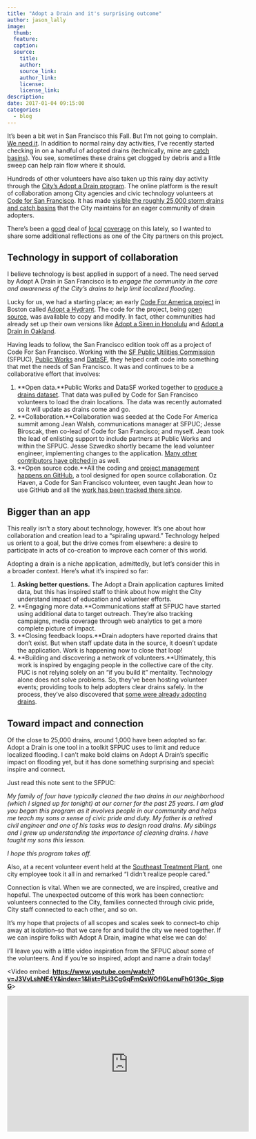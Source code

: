```yaml
---
title: "Adopt a Drain and it's surprising outcome"
author: jason_lally
image:
  thumb:
  feature:
  caption:
  source:
    title:
    author:
    source_link:
    author_link:
    license:
    license_link:
description:
date: 2017-01-04 09:15:00
categories:
  - blog
---
```



It’s been a bit wet in San Francisco this Fall. But I’m not going to complain. [We need it](http://www.mercurynews.com/2016/10/29/california-drought-is-october-rain-making-a-difference/). In addition to normal rainy day activities, I’ve recently started checking in on a handful of adopted drains (technically, mine are [catch basins](http://www.sfwater.org/index.aspx?page=399)). You see, sometimes these drains get clogged by debris and a little sweep can help rain flow where it should.

Hundreds of other volunteers have also taken up this rainy day activity through the [City’s Adopt a Drain program](https://adoptadrain.sfwater.org). The online platform is the result of collaboration among City agencies and civic technology volunteers at [Code for San Francisco](https://codeforsanfrancisco.org). It has made [visible the roughly 25,000 storm drains and catch basins](http://www.sfwater.org/index.aspx?page=399) that the City maintains for an eager community of drain adopters.

There’s been a [good](http://www.ktvu.com/news/101010004-story) deal of [local](http://hoodline.com/2016/11/the-great-leaf-catcher-puuurple-drainnnn-san-francisco-residents-adopt-drains-to-prevent-flooding) [coverage](http://www.sfchronicle.com/bayarea/article/SF-letting-residents-adopt-name-storm-drains-to-10816481.php) on this lately, so I wanted to share some additional reflections as one of the City partners on this project.

## Technology in support of collaboration

I believe technology is best applied in support of a need. The need served by Adopt A Drain in San Francisco is to *engage the community in the care and awareness of the City’s drains to help limit localized flooding*.

Lucky for us, we had a starting place; an early [Code For America project](http://archive.codeforamerica.org/products/adopt-a-hydrant/) in Boston called [Adopt a Hydrant](http://www.adoptahydrant.org/). The code for the project, being [open source](https://opensource.org/osd-annotated), was available to copy and modify. In fact, other communities had already set up their own versions like [Adopt a Siren in Honolulu](http://sirens.honolulu.gov/) and [Adopt a Drain in Oakland](http://adoptadrainoakland.com/).

Having leads to follow, the San Francisco edition took off as a project of Code For San Francisco. Working with the [SF Public Utilities Commission](http://www.sfwater.org) (SFPUC), [Public Works](http://sfpublicworks.org/) and [DataSF](https://datasf.org), they helped craft code into something that met the needs of San Francisco. It was and continues to be a collaborative effort that involves:

1. **Open data.**Public Works and DataSF worked together to [produce a drains dataset](https://data.sfgov.org/City-Infrastructure/Stormwater-inlets-drains-and-catch-basins/jtgq-b7c5). That data was pulled by Code for San Francisco volunteers to load the drain locations. The data was recently automated so it will update as drains come and go.
2. **Collaboration.**Collaboration was seeded at the Code For America summit among Jean Walsh, communications manager at SFPUC; Jesse Biroscak, then co-lead of Code for San Francisco; and myself. Jean took the lead of enlisting support to include partners at Public Works and within the SFPUC. Jesse Szwedko shortly became the lead volunteer engineer, implementing changes to the application. [Many other contributors have pitched in](https://github.com/sfbrigade/adopt-a-drain/graphs/contributors) as well.
3. **Open source code.**All the coding and [project management happens on GitHub](https://github.com/sfbrigade/adopt-a-drain), a tool designed for open source collaboration. Oz Haven, a Code for San Francisco volunteer, even taught Jean how to use GitHub and all the [work has been tracked there since](https://github.com/sfbrigade/adopt-a-drain/issues).

## Bigger than an app

This really isn’t a story about technology, however. It’s one about how collaboration and creation lead to a “spiraling upward.” Technology helped us orient to a goal, but the drive comes from elsewhere: a desire to participate in acts of co-creation to improve each corner of this world.

Adopting a drain is a niche application, admittedly, but let’s consider this in a broader context. Here’s what it’s inspired so far:

1. **Asking better questions.** The Adopt a Drain application captures limited data, but this has inspired staff to think about how might the City understand impact of education and volunteer efforts.
2. **Engaging more data.**Communications staff at SFPUC have started using additional data to target outreach. They’re also tracking campaigns, media coverage through web analytics to get a more complete picture of impact.
3. **Closing feedback loops.**Drain adopters have reported drains that don’t exist. But when staff update data in the source, it doesn’t update the application. Work is happening now to close that loop!
4. **Building and discovering a network of volunteers.**Ultimately, this work is inspired by engaging people in the collective care of the city. PUC is not relying solely on an “if you build it” mentality. Technology alone does not solve problems. So, they’ve been hosting volunteer events; providing tools to help adopters clear drains safely. In the process, they’ve also discovered that [some were already adopting drains](http://www.sfchronicle.com/bayarea/article/SF-letting-residents-adopt-name-storm-drains-to-10816481.php).

## Toward impact and connection

Of the close to 25,000 drains, around 1,000 have been adopted so far. Adopt a Drain is one tool in a toolkit SFPUC uses to limit and reduce localized flooding. I can’t make bold claims on Adopt A Drain’s specific impact on flooding yet, but it has done something surprising and special: inspire and connect.

Just read this note sent to the SFPUC:

*My family of four have typically cleaned the two drains in our neighborhood (which I signed up for tonight) at our corner for the past 25 years. I am glad you began this program as it involves people in our community and helps me teach my sons a sense of civic pride and duty. My father is a retired civil engineer and one of his tasks was to design road drains. My siblings and I grew up understanding the importance of cleaning drains. I have taught my sons this lesson.*

*I hope this program takes off.*

Also, at a recent volunteer event held at the [Southeast Treatment Plant](https://sfwater.org/index.aspx?page=616), one city employee took it all in and remarked “I didn’t realize people cared.”

Connection is vital. When we are connected, we are inspired, creative and hopeful. The unexpected outcome of this work has been connection: volunteers connected to the City, families connected through civic pride, City staff connected to each other, and so on.

It’s my hope that projects of all scopes and scales seek to connect–to chip away at isolation–so that we care for and build the city we need together. If we can inspire folks with Adopt A Drain, imagine what else we can do!

I’ll leave you with a little video inspiration from the SFPUC about some of the volunteers. And if you’re so inspired, adopt and name a drain today!

&lt;Video embed: **https://www.youtube.com/watch?v=J3VvLshNE4Y&index=1&list=PLi3CgGqFmQsWOflGLenuFhG13Gc_SjgpG**&gt;

<div class="embed-responsive embed-responsive-16by9">
    <iframe width="560" height="315" src="https://www.youtube.com/embed/J3VvLshNE4Y?list=PLi3CgGqFmQsWOflGLenuFhG13Gc_SjgpG" frameborder="0" allowfullscreen=""></iframe>
</div>